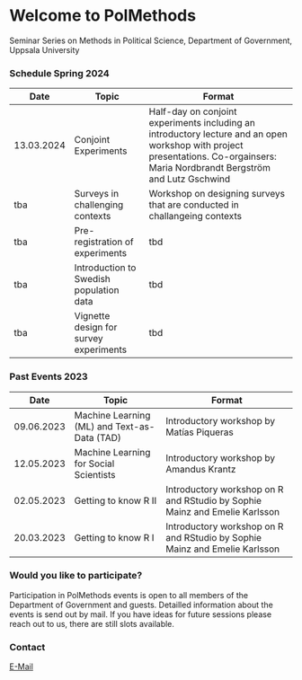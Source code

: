 # Welcome to PolMethods

Seminar Series on Methods in Political Science, Department of Government, Uppsala University 

### Schedule Spring 2024 

| Date       | Topic        | Format                                  |
|------------|-------------------|-----------------------------------------|
| 13.03.2024 | Conjoint Experiments | Half-day on conjoint experiments including an introductory lecture and an open workshop with project presentations. Co-orgainsers: Maria Nordbrandt Bergström and Lutz Gschwind |
| tba | Surveys in challenging contexts | Workshop on designing surveys that are conducted in challangeing contexts |
| tba | Pre-registration of experiments | tbd    |
| tba | Introduction to Swedish population data | tbd    |
| tba | Vignette design for survey experiments | tbd    |


### Past Events 2023

| Date       | Topic        | Format                                  |
|------------|-------------------|-----------------------------------------|
| 09.06.2023 | Machine Learning (ML) and Text-as-Data (TAD) | Introductory workshop by Matías Piqueras| 
| 12.05.2023 | Machine Learning for Social Scientists | Introductory workshop by Amandus Krantz|
| 02.05.2023 | Getting to know R II| Introductory workshop on R and RStudio by Sophie Mainz and Emelie Karlsson|
| 20.03.2023 | Getting to know R I| Introductory workshop on R and RStudio by Sophie Mainz and Emelie Karlsson|




### Would you like to participate? 

Participation in PolMethods events is open to all members of the Department of Government and guests. Detailled information about the events is send out by mail. If you have ideas for future sessions please reach out to us, there are still slots available.

### Contact

[E-Mail](mailto:sophie.mainz@uu.se)
